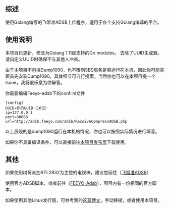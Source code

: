 ## 综述

使用Golang编写的飞常准ADSB上传程序，适用于各个支持Golang编译的平台。

## 使用说明

本项目已更新，修改为Golang 1.11起支持的Go modules。
去除了UUID生成器，请自定义UUID时确保不与其他人冲突。

由于本项目不包括Dump1090，也不限制SBS服务是否运行在本机，因此你可能需要首先安装Dump1090，具体细节可自行搜索，当然你也可以在本项目提一个Issue，我将很乐意为你解答。



你需要编辑Feeyo-adsb下的conf.ini文件

```
[config]
UUID=你的UUID（16位）
ip=127.0.0.1
port=30003
url=http://adsb.feeyo.com/adsb/ReceiveCompressADSB.php
```

以上展现的是dump1090运行在本机的情况，你也可以按照实际情况进行填写。

如果你不具备编译条件，可以直接前往[本项目发布页](https://github.com/dextercai/feeyo-adsb-golang/releases)下载使用。

## 其他

如果使用树莓派加RTL2832为主控的电视棒，建议您前往（[飞常准ADSB](https://flightadsb.variflight.com/)）

使用官方ADSB脚本，或者前往（[FEEYO-Adsb](https://github.com/dextercai/FEEYO-Adsb)），项目内有一份相同的官方脚本。

如果使用其他Linux发行版，可参考我的[这篇博文](https://blog.dextercai.com/2018-06-a04d2416/)，手动移植，或者使用本项目。

